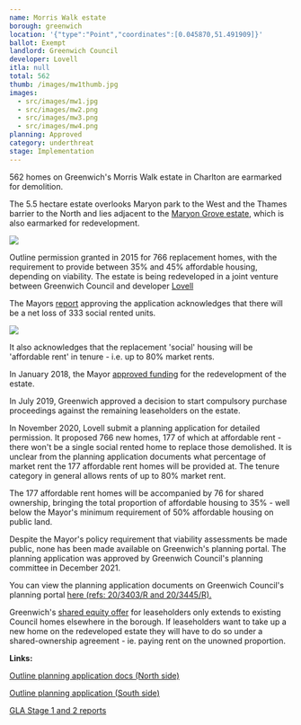 ```yaml
---
name: Morris Walk estate
borough: greenwich
location: '{"type":"Point","coordinates":[0.045870,51.491909]}'
ballot: Exempt
landlord: Greenwich Council
developer: Lovell
itla: null
total: 562
thumb: /images/mw1thumb.jpg
images:
  - src/images/mw1.jpg
  - src/images/mw2.png
  - src/images/mw3.png
  - src/images/mw4.png
planning: Approved
category: underthreat
stage: Implementation
---
```

562 homes on Greenwich's Morris Walk estate in Charlton are earmarked for demolition. 

The 5.5 hectare estate overlooks Maryon park to the West and the Thames barrier to the North and lies adjacent to the [Maryon Grove estate](https://www.estatewatch.london/estates/greenwich/maryongrove/), which is also earmarked for redevelopment. 

<img src="/images/morriswalkaerial.jpg" class="img-fluid rounded img-thumbnail">

Outline permission granted in 2015 for 766 replacement homes, with the requirement to provide between 35% and 45% affordable housing, depending on viability. The estate is being redeveloped in a joint venture between Greenwich Council and developer [Lovell](https://www.lovell.co.uk/)

The Mayors [report](https://www.london.gov.uk/sites/default/files/public%3A//public%3A//PAWS/media_id_251858///one_woolwich_morris_walk_report.pdf) approving the application acknowledges that there will be a net loss of 333 social rented units.

<img src="/images/mwnetloss.png" class="img-fluid rounded img-thumbnail">

It also acknowledges that the replacement 'social' housing will be 'affordable rent' in tenure - i.e. up to 80% market rents.

In January 2018, the Mayor [approved funding](https://www.london.gov.uk/sites/default/files/2021.03.18._estate_regen_projects_approved_before_18_july_2018_march_2021.pdf) for the redevelopment of the estate.

In July 2019, Greenwich approved a decision to start compulsory purchase proceedings against the remaining leaseholders on the estate. 

In November 2020, Lovell submit a planning application for detailed permission. It proposed 766 new homes, 177 of which at affordable rent - there won't be a single social rented home to replace those demolished. It is unclear from the planning application documents what percentage of market rent the 177 affordable rent homes will be provided at. The tenure category in general allows rents of up to 80% market rent.

The 177 affordable rent homes will be accompanied by 76 for shared ownership, bringing the total proportion of affordable housing to 35% - well below the Mayor's minimum requirement of 50% affordable housing on public land.

Despite the Mayor's policy requirement that viability assessments be made public, none has been made available on Greenwich's planning portal. The planning application was approved by Greenwich Council's planning committee in December 2021.

You can view the planning application documents on Greenwich Council's planning portal [here (refs: 20/3403/R and 20/3445/R).](https://planning.royalgreenwich.gov.uk/online-applications/applicationDetails.do?activeTab=documents&keyVal=_GRNW_DCAPR_104919)

Greenwich's [shared equity offer](https://committees.royalgreenwich.gov.uk/Document.ashx?czJKcaeAi5tUFL1DTL2UE4zNRBcoShgo=2gnqpt4YCeLUn%2bw8dgEZJkYffmfCyElR3jxyOT0ULibFXENamDCHrw%3d%3d&rUzwRPf%2bZ3zd4E7Ikn8Lyw%3d%3d=pwRE6AGJFLDNlh225F5QMaQWCtPHwdhUfCZ%2fLUQzgA2uL5jNRG4jdQ%3d%3d&mCTIbCubSFfXsDGW9IXnlg%3d%3d=hFflUdN3100%3d&kCx1AnS9%2fpWZQ40DXFvdEw%3d%3d=hFflUdN3100%3d&uJovDxwdjMPoYv%2bAJvYtyA%3d%3d=ctNJFf55vVA%3d&FgPlIEJYlotS%2bYGoBi5olA%3d%3d=NHdURQburHA%3d&d9Qjj0ag1Pd993jsyOJqFvmyB7X0CSQK=ctNJFf55vVA%3d&WGewmoAfeNR9xqBux0r1Q8Za60lavYmz=ctNJFf55vVA%3d&WGewmoAfeNQ16B2MHuCpMRKZMwaG1PaO=ctNJFf55vVA%3d) for leaseholders only extends to existing Council homes elsewhere in the borough. If leaseholders want to take up a new home on the redeveloped estate they will have to do so under a shared-ownership agreement - ie. paying rent on the unowned proportion. 




__Links:__

[Outline planning application docs (North side)](https://planning.royalgreenwich.gov.uk/online-applications/applicationDetails.do?activeTab=documents&keyVal=_GRNW_DCAPR_76330)

[Outline planning application (South side)](https://planning.royalgreenwich.gov.uk/online-applications/applicationDetails.do?activeTab=documents&keyVal=_GRNW_DCAPR_76329)

[GLA Stage 1 and 2 reports](https://www.london.gov.uk/sites/default/files/public%3A//public%3A//PAWS/media_id_251858///one_woolwich_morris_walk_report.pdf)
